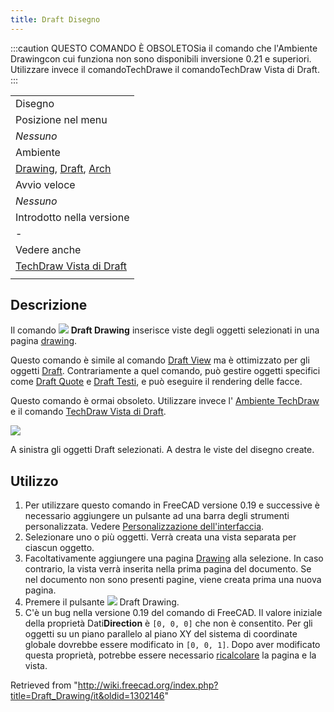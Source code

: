 ```yaml
---
title: Draft Disegno
---
```

:::caution
QUESTO COMANDO È OBSOLETOSia il comando che l'Ambiente Drawingcon cui funziona non sono disponibili inversione 0.21 e superiori. Utilizzare invece il comandoTechDrawe il comandoTechDraw Vista di Draft.
:::

|  |
| --- |
| Disegno |
| Posizione nel menu |
| *Nessuno* |
| Ambiente |
| [Drawing](/Drawing_Workbench/it "Drawing Workbench/it"), [Draft](/Draft_Workbench/it "Draft Workbench/it"), [Arch](/Arch_Workbench/it "Arch Workbench/it") |
| Avvio veloce |
| *Nessuno* |
| Introdotto nella versione |
| - |
| Vedere anche |
| [TechDraw Vista di Draft](/TechDraw_DraftView/it "TechDraw DraftView/it") |
|  |

## Descrizione

Il comando ![](/images/Draft_Drawing.svg) **Draft Drawing** inserisce viste degli oggetti selezionati in una pagina [drawing](/Drawing_Workbench/it "Drawing Workbench/it").

Questo comando è simile al comando [Draft View](/Drawing_View/it "Drawing View/it") ma è ottimizzato per gli oggetti [Draft](/Draft_Workbench/it "Draft Workbench/it"). Contrariamente a quel comando, può gestire oggetti specifici come [Draft Quote](/Draft_Dimension/it "Draft Dimension/it") e [Draft Testi](/Draft_Text/it "Draft Text/it"), e può eseguire il rendering delle facce.

Questo comando è ormai obsoleto. Utilizzare invece l' [Ambiente TechDraw](/TechDraw_Workbench/it "TechDraw Workbench/it") e il comando [TechDraw Vista di Draft](/TechDraw_DraftView/it "TechDraw DraftView/it").

![](/images/Draft_drawing_example.jpg)

A sinistra gli oggetti Draft selezionati. A destra le viste del disegno create.

## Utilizzo

1. Per utilizzare questo comando in FreeCAD versione 0.19 e successive è necessario aggiungere un pulsante ad una barra degli strumenti personalizzata. Vedere [Personalizzazione dell'interfaccia](/Interface_Customization/it "Interface Customization/it").
2. Selezionare uno o più oggetti. Verrà creata una vista separata per ciascun oggetto.
3. Facoltativamente aggiungere una pagina [Drawing](/Drawing_Workbench/it "Drawing Workbench/it") alla selezione. In caso contrario, la vista verrà inserita nella prima pagina del documento. Se nel documento non sono presenti pagine, viene creata prima una nuova pagina.
4. Premere il pulsante ![](/images/Draft_Drawing.svg) Draft Drawing.
5. C'è un bug nella versione 0.19 del comando di FreeCAD. Il valore iniziale della proprietà Dati**Direction** è `[0, 0, 0]` che non è consentito. Per gli oggetti su un piano parallelo al piano XY del sistema di coordinate globale dovrebbe essere modificato in `[0, 0, 1]`. Dopo aver modificato questa proprietà, potrebbe essere necessario [ricalcolare](/Std_Refresh/it "Std Refresh/it") la pagina e la vista.

Retrieved from "<http://wiki.freecad.org/index.php?title=Draft_Drawing/it&oldid=1302146>"